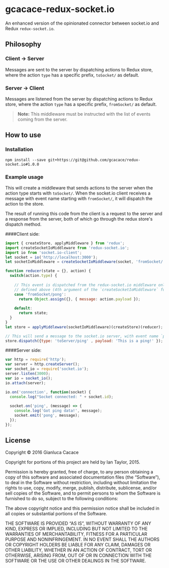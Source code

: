 # gcacace-redux-socket.io
An enhanced version of the opinionated connector between socket.io and Redux `redux-socket.io`.

Philosophy
-------------
### Client → Server
Messages are sent to the server by dispatching actions to Redux store, where the action `type` has a specific prefix, `toSocket/` as default.

### Server → Client
Messages are listened from the server by dispatching actions to Redux store, where the action `type` has a specific prefix, `fromSocket/` as default.

> **Note:** This middleware must be instructed with the list of events coming from the server.

How to use
-------------
### Installation
```
npm install --save git+https://git@github.com/gcacace/redux-socket.io#1.0.0
```

### Example usage
This will create a middleware that sends actions to the server when the action type starts with `toSocket/`.
When the socket.io client receives a message with event name starting with `fromSocket/`, it will dispatch the action to the store.

The result of running this code from the client is a request to the server and a response from the server, both of
which go through the redux store's dispatch method.

####Client side:
```js
import { createStore, applyMiddleware } from 'redux';
import createSocketIoMiddleware from 'redux-socket.io';
import io from 'socket.io-client';
let socket = io('http://localhost:3000');
let socketIoMiddleware = createSocketIoMiddleware(socket, 'fromSocket/', 'toSocket/', ['fromSocket/pong']);

function reducer(state = {}, action) {
  switch(action.type) {
  
    // This event is dispatched from the redux-socket.io middleware only if listed into the configuration array
    // defined above (4th argument of the `createSocketIoMiddleware` function
    case 'fromSocket/pong':
      return Object.assign({}, { message: action.payload });
      
    default:
      return state;
  }
}
let store = applyMiddleware(socketIoMiddleware)(createStore)(reducer);

// This will send a message to the socket.io server, with event name `ping` and data `This is a ping!`
store.dispatch({type: 'toServer/ping' , payload: 'This is a ping!' });
```

####Server side:
```js
var http = require('http');
var server = http.createServer();
var socket_io = require('socket.io');
server.listen(3000);
var io = socket_io();
io.attach(server);

io.on('connection', function(socket) {
  console.log("Socket connected: " + socket.id);
  
  socket.on('ping', (message) => {
    console.log('Got ping data!', message);
    socket.emit('pong', message);
  });
});
```

License
-------------
Copyright © 2016 Gianluca Cacace

Copyright for portions of this project are held by Ian Taylor, 2015.

Permission is hereby granted, free of charge, to any person
obtaining a copy of this software and associated documentation
files (the “Software”), to deal in the Software without
restriction, including without limitation the rights to use,
copy, modify, merge, publish, distribute, sublicense, and/or sell
copies of the Software, and to permit persons to whom the
Software is furnished to do so, subject to the following
conditions:

The above copyright notice and this permission notice shall be
included in all copies or substantial portions of the Software.

THE SOFTWARE IS PROVIDED “AS IS”, WITHOUT WARRANTY OF ANY KIND,
EXPRESS OR IMPLIED, INCLUDING BUT NOT LIMITED TO THE WARRANTIES
OF MERCHANTABILITY, FITNESS FOR A PARTICULAR PURPOSE AND
NONINFRINGEMENT. IN NO EVENT SHALL THE AUTHORS OR COPYRIGHT
HOLDERS BE LIABLE FOR ANY CLAIM, DAMAGES OR OTHER LIABILITY,
WHETHER IN AN ACTION OF CONTRACT, TORT OR OTHERWISE, ARISING
FROM, OUT OF OR IN CONNECTION WITH THE SOFTWARE OR THE USE OR
OTHER DEALINGS IN THE SOFTWARE.
